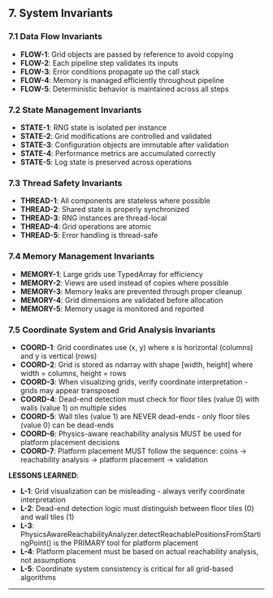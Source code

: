 ## 7. System Invariants

### 7.1 Data Flow Invariants

- **FLOW-1**: Grid objects are passed by reference to avoid copying
- **FLOW-2**: Each pipeline step validates its inputs
- **FLOW-3**: Error conditions propagate up the call stack
- **FLOW-4**: Memory is managed efficiently throughout pipeline
- **FLOW-5**: Deterministic behavior is maintained across all steps

### 7.2 State Management Invariants

- **STATE-1**: RNG state is isolated per instance
- **STATE-2**: Grid modifications are controlled and validated
- **STATE-3**: Configuration objects are immutable after validation
- **STATE-4**: Performance metrics are accumulated correctly
- **STATE-5**: Log state is preserved across operations

### 7.3 Thread Safety Invariants

- **THREAD-1**: All components are stateless where possible
- **THREAD-2**: Shared state is properly synchronized
- **THREAD-3**: RNG instances are thread-local
- **THREAD-4**: Grid operations are atomic
- **THREAD-5**: Error handling is thread-safe

### 7.4 Memory Management Invariants

- **MEMORY-1**: Large grids use TypedArray for efficiency
- **MEMORY-2**: Views are used instead of copies where possible
- **MEMORY-3**: Memory leaks are prevented through proper cleanup
- **MEMORY-4**: Grid dimensions are validated before allocation
- **MEMORY-5**: Memory usage is monitored and reported

### 7.5 Coordinate System and Grid Analysis Invariants

- **COORD-1**: Grid coordinates use (x, y) where x is horizontal (columns) and y is vertical (rows)
- **COORD-2**: Grid is stored as ndarray with shape [width, height] where width = columns, height = rows
- **COORD-3**: When visualizing grids, verify coordinate interpretation - grids may appear transposed
- **COORD-4**: Dead-end detection must check for floor tiles (value 0) with walls (value 1) on multiple sides
- **COORD-5**: Wall tiles (value 1) are NEVER dead-ends - only floor tiles (value 0) can be dead-ends
- **COORD-6**: Physics-aware reachability analysis MUST be used for platform placement decisions
- **COORD-7**: Platform placement MUST follow the sequence: coins → reachability analysis → platform placement → validation

**LESSONS LEARNED**:
- **L-1**: Grid visualization can be misleading - always verify coordinate interpretation
- **L-2**: Dead-end detection logic must distinguish between floor tiles (0) and wall tiles (1)
- **L-3**: PhysicsAwareReachabilityAnalyzer.detectReachablePositionsFromStartingPoint() is the PRIMARY tool for platform placement
- **L-4**: Platform placement must be based on actual reachability analysis, not assumptions
- **L-5**: Coordinate system consistency is critical for all grid-based algorithms

---
